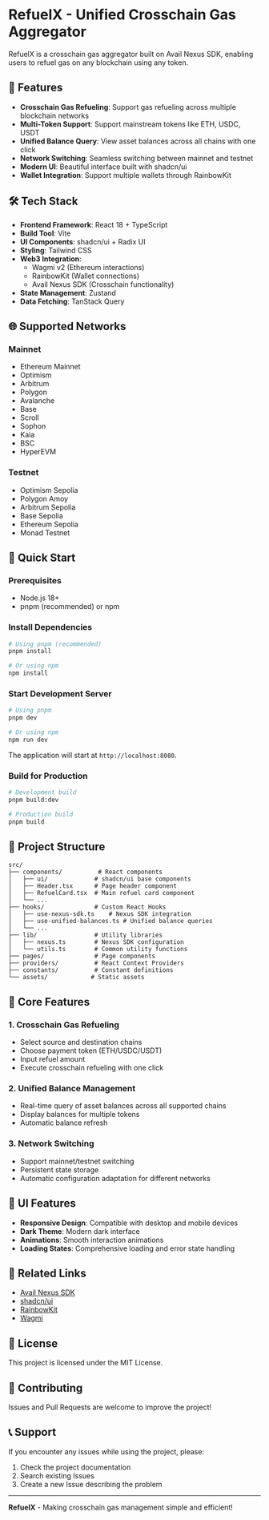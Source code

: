 # RefuelX - Unified Crosschain Gas Aggregator

RefuelX is a crosschain gas aggregator built on Avail Nexus SDK, enabling users to refuel gas on any blockchain using any token.

## 🚀 Features

- **Crosschain Gas Refueling**: Support gas refueling across multiple blockchain networks
- **Multi-Token Support**: Support mainstream tokens like ETH, USDC, USDT
- **Unified Balance Query**: View asset balances across all chains with one click
- **Network Switching**: Seamless switching between mainnet and testnet
- **Modern UI**: Beautiful interface built with shadcn/ui
- **Wallet Integration**: Support multiple wallets through RainbowKit

## 🛠 Tech Stack

- **Frontend Framework**: React 18 + TypeScript
- **Build Tool**: Vite
- **UI Components**: shadcn/ui + Radix UI
- **Styling**: Tailwind CSS
- **Web3 Integration**: 
  - Wagmi v2 (Ethereum interactions)
  - RainbowKit (Wallet connections)
  - Avail Nexus SDK (Crosschain functionality)
- **State Management**: Zustand
- **Data Fetching**: TanStack Query

## 🌐 Supported Networks

### Mainnet
- Ethereum Mainnet
- Optimism
- Arbitrum
- Polygon
- Avalanche
- Base
- Scroll
- Sophon
- Kaia
- BSC
- HyperEVM

### Testnet
- Optimism Sepolia
- Polygon Amoy
- Arbitrum Sepolia
- Base Sepolia
- Ethereum Sepolia
- Monad Testnet

## 🚀 Quick Start

### Prerequisites

- Node.js 18+ 
- pnpm (recommended) or npm

### Install Dependencies

```bash
# Using pnpm (recommended)
pnpm install

# Or using npm
npm install
```

### Start Development Server

```bash
# Using pnpm
pnpm dev

# Or using npm
npm run dev
```

The application will start at `http://localhost:8080`.

### Build for Production

```bash
# Development build
pnpm build:dev

# Production build
pnpm build
```

## 📁 Project Structure

```
src/
├── components/          # React components
│   ├── ui/             # shadcn/ui base components
│   ├── Header.tsx      # Page header component
│   ├── RefuelCard.tsx  # Main refuel card component
│   └── ...
├── hooks/              # Custom React Hooks
│   ├── use-nexus-sdk.ts    # Nexus SDK integration
│   ├── use-unified-balances.ts # Unified balance queries
│   └── ...
├── lib/                # Utility libraries
│   ├── nexus.ts        # Nexus SDK configuration
│   └── utils.ts        # Common utility functions
├── pages/              # Page components
├── providers/          # React Context Providers
├── constants/          # Constant definitions
└── assets/            # Static assets
```

## 🔧 Core Features

### 1. Crosschain Gas Refueling
- Select source and destination chains
- Choose payment token (ETH/USDC/USDT)
- Input refuel amount
- Execute crosschain refueling with one click

### 2. Unified Balance Management
- Real-time query of asset balances across all supported chains
- Display balances for multiple tokens
- Automatic balance refresh

### 3. Network Switching
- Support mainnet/testnet switching
- Persistent state storage
- Automatic configuration adaptation for different networks

## 🎨 UI Features

- **Responsive Design**: Compatible with desktop and mobile devices
- **Dark Theme**: Modern dark interface
- **Animations**: Smooth interaction animations
- **Loading States**: Comprehensive loading and error state handling

## 🔗 Related Links

- [Avail Nexus SDK](https://github.com/availproject/nexus)
- [shadcn/ui](https://ui.shadcn.com/)
- [RainbowKit](https://www.rainbowkit.com/)
- [Wagmi](https://wagmi.sh/)

## 📄 License

This project is licensed under the MIT License.

## 🤝 Contributing

Issues and Pull Requests are welcome to improve the project!

## 📞 Support

If you encounter any issues while using the project, please:

1. Check the project documentation
2. Search existing Issues
3. Create a new Issue describing the problem

---

**RefuelX** - Making crosschain gas management simple and efficient!
